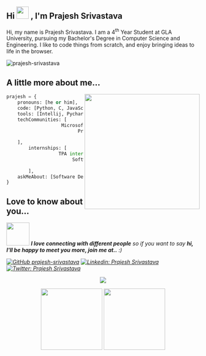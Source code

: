 <h2> Hi <img src="https://user-images.githubusercontent.com/47695045/141738908-54f58465-27d5-4c9d-af00-1544f59acaaa.gif"height="32px" style="padding-top: 50px;"> , I'm Prajesh Srivastava</h2>


Hi, my name is Prajesh Srivastava. I am a 4<sup>th</sup> Year Student at GLA University, pursuing my Bachelor's Degree in Computer Science and Engineering. I like to code things from scratch, and enjoy bringing ideas to life in the browser.

<img src="https://komarev.com/ghpvc/?username=prajesh-srivastava&label=Profile%20views&color=0e75b6&style=flat" alt="prajesh-srivastava" />


## A little more about me...
<img align='right' height="300" width="300" src="https://user-images.githubusercontent.com/47695045/141737760-0e663dc0-88b3-41a2-a8a7-ddb44c4582b9.gif">

```Python
prajesh = {
	pronouns: [he or him],
	code: [Python, C, JavaScript],
	tools: [Intellij, Pycharm, VS Code, Andriod Studio, Jira],
	techCommunities: [
                    Microsoft Learn Student Ambassador,
                          President at Pi Club, GLAU,
                               Coding Block Ambassadors
	],
        internships: [
                   TPA intern at JUSPAY  --Present ,
                        Software Engineering Intern at Springworks,
                              Python Development Intern at Cppsecrects
        ],
	askMeAbout: [Software Development, Python Development]
}
```
## Love to know about you...
<img src="https://media.giphy.com/media/LnQjpWaON8nhr21vNW/giphy.gif" width="60"> <em><b>I love connecting with different people</b> so if you want to say <b>hi, I'll be happy to meet you more, join me at..</b> :)
	
[![GitHub prajesh-srivastava](https://img.shields.io/github/followers/prajesh-srivastava?label=follow&style=social)](https://github.com/prajesh-srivastava)
[![Linkedin: Prajesh Srivastava](https://img.shields.io/badge/-PrajeshSrivastava-blue?style=flat-square&logo=Linkedin&logoColor=white&link=https://www.linkedin.com/in/prajeshsrivastava/)](https://www.linkedin.com/in/prajeshsrivastava/)
[![Twitter: Prajesh Srivastava](https://img.shields.io/twitter/follow/the_prajesh_?logo=twitter&color=0e75b6&style=flat)](https://twitter.com/the_prajesh_)


<p align="center">
<img align="" src="https://github-readme-streak-stats.herokuapp.com?user=prajesh-srivastava&theme=neon-dark"/>
</p>

<p align="center">
  <img height= "160px" src="https://github-readme-stats.vercel.app/api?username=prajesh-srivastava&&show_icons=true&title_color=ff0066&icon_color=bb2acf&text_color=00ffff&bg_color=00001a" />
  <img height= "160px" src="https://github-readme-stats.vercel.app/api/top-langs/?username=prajesh-srivastava&title_color=ff0066&icon_color=bb2acf&text_color=00ffff&bg_color=00001a&layout=compact&hide=css" />
</p>
